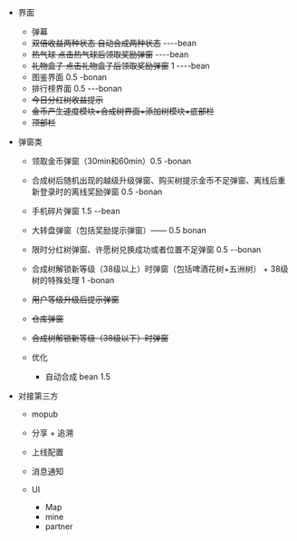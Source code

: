 <!--
 * @Description: 
 * @Author:  bean^ <bean_4@163.com>
 * @Date: 2020-03-13 10:05:06
 * @LastEditors:  bean^ <bean_4@163.com>
 * @LastEditTime: 2020-03-16 16:17:41
 -->

- 界面
  - 弹幕 
  - ~~双倍收益两种状态  自动合成两种状态~~    ----bean
  - ~~热气球 点击热气球后领取奖励弹窗~~   ----bean
  -  ~~礼物盒子  点击礼物盒子后领取奖励弹窗~~  1 ----bean
  - 图鉴界面 0.5  -bonan
  - 排行榜界面 0.5 ---bonan
  - ~~今日分红树收益提示~~
  - ~~金币产生速度模块+合成树界面+添加树模块+底部栏~~
  - ~~顶部栏~~


- 弹窗类
  - 领取金币弹窗（30min和60min）0.5  -bonan
  - 合成树后随机出现的越级升级弹窗、购买树提示金币不足弹窗、离线后重新登录时的离线奖励弹窗 0.5 -bonan
  - 手机碎片弹窗 1.5 --bean
  - 大转盘弹窗（包括奖励提示弹窗）—— 0.5 bonan
  - 限时分红树弹窗、许愿树兑换成功或者位置不足弹窗 0.5 --bonan
  - 合成树解锁新等级（38级以上）时弹窗（包括啤酒花树+五洲树） + 38级树的特殊处理 1 -bonan
  - ~~用户等级升级后提示弹窗~~ 
  - ~~仓库弹窗~~
  - ~~合成树解锁新等级（38级以下）时弹窗~~

  - 优化
    - 自动合成  bean 1.5


- 对接第三方
  - mopub
  - 分享 + 追溯
  - 上线配置
  - 消息通知


  - UI
      - Map 
      - mine
      - partner 